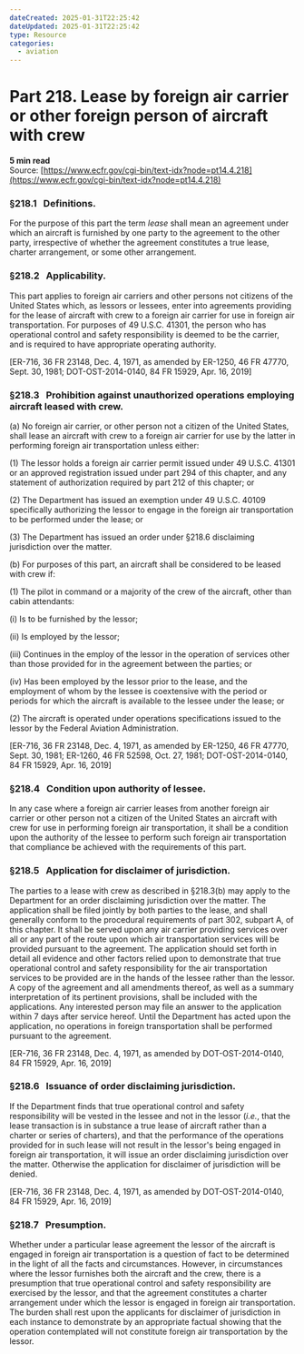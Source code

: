 ```yaml
---
dateCreated: 2025-01-31T22:25:42
dateUpdated: 2025-01-31T22:25:42
type: Resource
categories:
  - aviation
---
```


# Part 218. Lease by foreign air carrier or other foreign person of aircraft with crew
**5 min read**  
Source: [https://www.ecfr.gov/cgi-bin/text-idx?node=pt14.4.218](https://www.ecfr.gov/cgi-bin/text-idx?node=pt14.4.218)

<div>

### §218.1   Definitions.

For the purpose of this part the term *lease* shall mean an agreement under which an aircraft is furnished by one party to the agreement to the other party, irrespective of whether the agreement constitutes a true lease, charter arrangement, or some other arrangement.

### §218.2   Applicability.

This part applies to foreign air carriers and other persons not citizens of the United States which, as lessors or lessees, enter into agreements providing for the lease of aircraft with crew to a foreign air carrier for use in foreign air transportation. For purposes of 49 U.S.C. 41301, the person who has operational control and safety responsibility is deemed to be the carrier, and is required to have appropriate operating authority.

\[ER-716, 36 FR 23148, Dec. 4, 1971, as amended by ER-1250, 46 FR 47770, Sept. 30, 1981; DOT-OST-2014-0140, 84 FR 15929, Apr. 16, 2019\]

### §218.3   Prohibition against unauthorized operations employing aircraft leased with crew.

\(a\) No foreign air carrier, or other person not a citizen of the United States, shall lease an aircraft with crew to a foreign air carrier for use by the latter in performing foreign air transportation unless either:

\(1\) The lessor holds a foreign air carrier permit issued under 49 U.S.C. 41301 or an approved registration issued under part 294 of this chapter, and any statement of authorization required by part 212 of this chapter; or

\(2\) The Department has issued an exemption under 49 U.S.C. 40109 specifically authorizing the lessor to engage in the foreign air transportation to be performed under the lease; or

\(3\) The Department has issued an order under §218.6 disclaiming jurisdiction over the matter.

\(b\) For purposes of this part, an aircraft shall be considered to be leased with crew if:

\(1\) The pilot in command or a majority of the crew of the aircraft, other than cabin attendants:

\(i\) Is to be furnished by the lessor;

\(ii\) Is employed by the lessor;

\(iii\) Continues in the employ of the lessor in the operation of services other than those provided for in the agreement between the parties; or

\(iv\) Has been employed by the lessor prior to the lease, and the employment of whom by the lessee is coextensive with the period or periods for which the aircraft is available to the lessee under the lease; or

\(2\) The aircraft is operated under operations specifications issued to the lessor by the Federal Aviation Administration.

\[ER-716, 36 FR 23148, Dec. 4, 1971, as amended by ER-1250, 46 FR 47770, Sept. 30, 1981; ER-1260, 46 FR 52598, Oct. 27, 1981; DOT-OST-2014-0140, 84 FR 15929, Apr. 16, 2019\]

### §218.4   Condition upon authority of lessee.

In any case where a foreign air carrier leases from another foreign air carrier or other person not a citizen of the United States an aircraft with crew for use in performing foreign air transportation, it shall be a condition upon the authority of the lessee to perform such foreign air transportation that compliance be achieved with the requirements of this part.

### §218.5   Application for disclaimer of jurisdiction.

The parties to a lease with crew as described in §218.3(b) may apply to the Department for an order disclaiming jurisdiction over the matter. The application shall be filed jointly by both parties to the lease, and shall generally conform to the procedural requirements of part 302, subpart A, of this chapter. It shall be served upon any air carrier providing services over all or any part of the route upon which air transportation services will be provided pursuant to the agreement. The application should set forth in detail all evidence and other factors relied upon to demonstrate that true operational control and safety responsibility for the air transportation services to be provided are in the hands of the lessee rather than the lessor. A copy of the agreement and all amendments thereof, as well as a summary interpretation of its pertinent provisions, shall be included with the applications. Any interested person may file an answer to the application within 7 days after service hereof. Until the Department has acted upon the application, no operations in foreign transportation shall be performed pursuant to the agreement.

\[ER-716, 36 FR 23148, Dec. 4, 1971, as amended by DOT-OST-2014-0140, 84 FR 15929, Apr. 16, 2019\]

### §218.6   Issuance of order disclaiming jurisdiction.

If the Department finds that true operational control and safety responsibility will be vested in the lessee and not in the lessor (*i.e.*, that the lease transaction is in substance a true lease of aircraft rather than a charter or series of charters), and that the performance of the operations provided for in such lease will not result in the lessor's being engaged in foreign air transportation, it will issue an order disclaiming jurisdiction over the matter. Otherwise the application for disclaimer of jurisdiction will be denied.

\[ER-716, 36 FR 23148, Dec. 4, 1971, as amended by DOT-OST-2014-0140, 84 FR 15929, Apr. 16, 2019\]

### §218.7   Presumption.

Whether under a particular lease agreement the lessor of the aircraft is engaged in foreign air transportation is a question of fact to be determined in the light of all the facts and circumstances. However, in circumstances where the lessor furnishes both the aircraft and the crew, there is a presumption that true operational control and safety responsibility are exercised by the lessor, and that the agreement constitutes a charter arrangement under which the lessor is engaged in foreign air transportation. The burden shall rest upon the applicants for disclaimer of jurisdiction in each instance to demonstrate by an appropriate factual showing that the operation contemplated will not constitute foreign air transportation by the lessor.

</div>